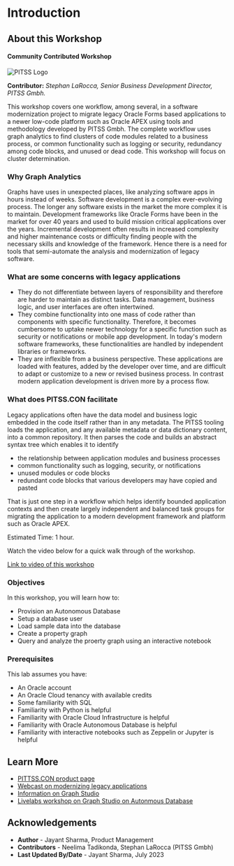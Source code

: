 # Introduction

## About this Workshop

#### Community Contributed Workshop

![PITSS Logo](images/pitss-logo.jpg "PITSS Gmbh logo")

**Contributor:** *Stephan LaRocca, Senior Business Development Director, PITSS Gmbh.* 

This workshop covers one workflow, among several, in a software modernization project to migrate legacy Oracle Forms based applications to a newer low-code platform such as Oracle APEX using tools and methodology developed by PITSS Gmbh. The complete workflow uses graph analytics to find clusters of code modules related to a business process, or common functionality such as logging or security, redundancy among code blocks, and unused or dead code. This workshop will focus on cluster determination.



### Why Graph Analytics

Graphs have uses in unexpected places, like analyzing software apps in hours instead of weeks. Software development is a complex ever-evolving process. The longer any software exists in the market the more complex it is to maintain. Development frameworks like Oracle Forms have been in the market for over 40 years and used to build mission critical applications over the years. Incremental development often results in increased complexity and higher maintenance costs or difficulty finding people with the necessary skills and knowledge of the framework. Hence there is a need for tools that semi-automate the analysis and modernization of legacy software.

### What are some concerns with legacy applications  

- They do not differentiate between layers of responsibility and therefore are harder to maintain as distinct tasks. Data management, business logic, and user interfaces are often intertwined.
- They combine functionality into one mass of code rather than components with specific functionality. Therefore, it becomes cumbersome to uptake newer technology for a specific function such as security or notifications or mobile app development. In today's modern software frameworks, these functionalities are handled by independent libraries or frameworks.
- They are inflexible from a business perspective. These applications are loaded with features, added by the developer over time, and are difficult to adapt or customize to a new or revised business process. In contrast modern application development is driven more by a process flow.

### What does PITSS.CON facilitate

Legacy applications often have the data model and business logic embedded in the code itself rather than in any metadata. The PITSS tooling loads the application, and any available metadata or data dictionary content, into a common repository. It then parses the code and builds an abstract syntax tree which enables it to identify   

- the relationship between application modules and business processes 
- common functionality such as logging, security, or notifications
- unused modules or code blocks
- redundant code blocks that various developers may have copied and pasted 

That is just one step in a workflow which helps identify bounded application contexts and then create largely independent and balanced task groups for migrating the application to a modern development framework and platform such as Oracle APEX. 


Estimated Time: 1 hour.

Watch the video below for a quick walk through of the workshop.

[Link to video of this workshop](videohub:1_gtz3wqxr)  

### Objectives

In this workshop, you will learn how to:

* Provision an Autonomous Database
* Setup a database user
* Load sample data into the database
* Create a property graph
* Query and analyze the proerty graph using an interactive notebook

### Prerequisites 

This lab assumes you have:

* An Oracle account
* An Oracle Cloud tenancy with available credits
* Some familiarity with SQL
* Familiarity with Python is helpful
* Familiarity with Oracle Cloud Infrastructure is helpful
* Familiarity with Oracle Autonomous Database is helpful
* Familiarity with interactive notebooks such as Zeppelin or Jupyter is helpful


## Learn More

* [PITTSS.CON product page](https://pitss.com/forms2apex-modeler/)
* [Webcast on modernizing legacy applications](https://www.youtube.com/watch?v=6pzXxvT8BRk)
* [Information on Graph Studio](https://www.oracle.com/autonomous-database/graph/get-started/)
* [Livelabs workshop on Graph Studio on Autonmous Database](https://livelabs.oracle.com/pls/apex/dbpm/r/livelabs/view-workshop?wid=770)

## Acknowledgements

* **Author** - Jayant Sharma, Product Management
* **Contributors** -  Neelima Tadikonda, Stephan LaRocca (PITSS Gmbh)
* **Last Updated By/Date** - Jayant Sharma, July 2023
